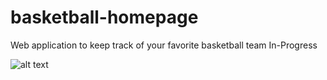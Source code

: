 # basketball-homepage
Web application to keep track of your favorite basketball team
In-Progress

![alt text](https://i.imgur.com/LXQBzC1.png)
